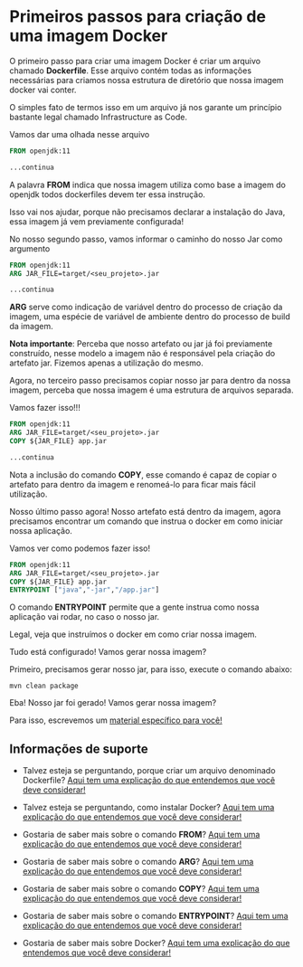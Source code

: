 # Primeiros passos para criação de uma imagem Docker

O primeiro passo para criar uma imagem Docker é criar um arquivo
chamado **Dockerfile**. Esse arquivo contém todas as informações necessárias
para criamos nossa estrutura de diretório que nossa imagem docker vai conter.

O simples fato de termos isso em um arquivo já nos garante um princípio bastante
legal chamado Infrastructure as Code.

Vamos dar uma olhada nesse arquivo

```dockerfile
FROM openjdk:11

...continua
```
A palavra **FROM** indica que nossa imagem utiliza como base a imagem do openjdk
todos dockerfiles devem ter essa instrução.

Isso vai nos ajudar, porque não precisamos declarar a instalação
do Java, essa imagem já vem previamente configurada!

No nosso segundo passo, vamos informar o caminho do nosso Jar como argumento

```dockerfile
FROM openjdk:11
ARG JAR_FILE=target/<seu_projeto>.jar

...continua
```

**ARG** serve como indicação de variável dentro do processo de criação da imagem, uma espécie
de variável de ambiente dentro do processo de build da imagem.

**Nota importante**: Perceba que nosso artefato ou jar já foi previamente construído,
nesse modelo a imagem não é responsável pela criação do artefato jar. Fizemos apenas a utilização
do mesmo.

Agora, no terceiro passo precisamos copiar nosso jar para dentro da nossa imagem, 
perceba que nossa imagem é uma estrutura de arquivos separada.

Vamos fazer isso!!!

```dockerfile
FROM openjdk:11
ARG JAR_FILE=target/<seu_projeto>.jar
COPY ${JAR_FILE} app.jar

...continua
```

Nota a inclusão do comando **COPY**, esse comando é capaz de copiar o artefato para
dentro da imagem e renomeá-lo para ficar mais fácil utilização.

Nosso último passo agora! Nosso artefato está dentro da imagem, agora precisamos encontrar 
um comando que instrua o docker em como iniciar nossa aplicação.

Vamos ver como podemos fazer isso!

```dockerfile
FROM openjdk:11
ARG JAR_FILE=target/<seu_projeto>.jar
COPY ${JAR_FILE} app.jar
ENTRYPOINT ["java","-jar","/app.jar"]
```

O comando **ENTRYPOINT** permite que a gente instrua como nossa aplicação vai rodar, no caso
o nosso jar.

Legal, veja que instruímos o docker em como criar nossa imagem.

Tudo está configurado! Vamos gerar nossa imagem?

Primeiro, precisamos gerar nosso jar, para isso, execute o comando abaixo:

```shell script
mvn clean package
```

Eba! Nosso jar foi gerado! Vamos gerar nossa imagem?

Para isso, escrevemos um [material específico para você!](../informacao_procedural/comando-criacao-imagem-docker.md)

## Informações de suporte

* Talvez esteja se perguntando, porque criar um arquivo denominado Dockerfile? [Aqui tem uma explicação do que entendemos que você deve considerar!](iac-immutable-infrastructure.md)

* Talvez esteja se perguntando, como instalar Docker? [Aqui tem uma explicação do que entendemos que você deve considerar!](https://docs.docker.com/get-docker/)  

* Gostaria de saber mais sobre o comando **FROM**? [Aqui tem uma explicação do que entendemos que você deve considerar!](https://docs.docker.com/engine/reference/builder/#from)

* Gostaria de saber mais sobre o comando **ARG**? [Aqui tem uma explicação do que entendemos que você deve considerar!](https://docs.docker.com/engine/reference/builder/#arg)  

* Gostaria de saber mais sobre o comando **COPY**? [Aqui tem uma explicação do que entendemos que você deve considerar!](https://docs.docker.com/engine/reference/builder/#copy)

* Gostaria de saber mais sobre o comando **ENTRYPOINT**? [Aqui tem uma explicação do que entendemos que você deve considerar!](https://docs.docker.com/engine/reference/builder/#entrypoint)

* Gostaria de saber mais sobre Docker? [Aqui tem uma explicação do que entendemos que você deve considerar!](https://docs.docker.com)
